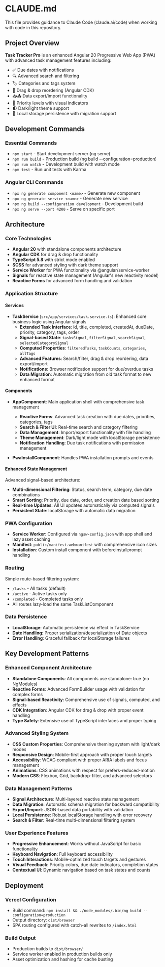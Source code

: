 # CLAUDE.md

This file provides guidance to Claude Code (claude.ai/code) when working with code in this repository.

## Project Overview

**Task Tracker Pro** is an enhanced Angular 20 Progressive Web App (PWA) with advanced task management features including:
- ✅ Due dates with notifications
- 🔍 Advanced search and filtering  
- 🏷️ Categories and tags system
- 📱 Drag & drop reordering (Angular CDK)
- 📥📤 Data export/import functionality
- 🎨 Priority levels with visual indicators
- 🌓 Dark/light theme support
- 💾 Local storage persistence with migration support

## Development Commands

### Essential Commands
- `npm start` - Start development server (ng serve)
- `npm run build` - Production build (ng build --configuration=production)
- `npm run watch` - Development build with watch mode
- `npm test` - Run unit tests with Karma

### Angular CLI Commands
- `npx ng generate component <name>` - Generate new component
- `npx ng generate service <name>` - Generate new service
- `npx ng build --configuration development` - Development build
- `npx ng serve --port 4200` - Serve on specific port

## Architecture

### Core Technologies
- **Angular 20** with standalone components architecture
- **Angular CDK** for drag & drop functionality
- **TypeScript 5.8** with strict mode enabled
- **SCSS** for advanced styling with dark theme support
- **Service Worker** for PWA functionality via @angular/service-worker
- **Signals** for reactive state management (Angular's new reactivity model)
- **Reactive Forms** for advanced form handling and validation

### Application Structure

#### Services
- **TaskService** (`src/app/services/task.service.ts`): Enhanced core business logic using Angular signals
  - **Extended Task Interface**: id, title, completed, createdAt, dueDate, priority, category, tags, order
  - **Signal-based State**: `tasksSignal`, `filterSignal`, `searchSignal`, `selectedCategorySignal`
  - **Computed Properties**: `filteredTasks`, `taskCounts`, `categories`, `allTags`
  - **Advanced Features**: Search/filter, drag & drop reordering, data export/import
  - **Notifications**: Browser notification support for due/overdue tasks
  - **Data Migration**: Automatic migration from old task format to new enhanced format

#### Components
- **AppComponent**: Main application shell with comprehensive task management
  - **Reactive Forms**: Advanced task creation with due dates, priorities, categories, tags
  - **Search & Filter UI**: Real-time search and category filtering
  - **Data Management**: Import/export functionality with file handling
  - **Theme Management**: Dark/light mode with localStorage persistence
  - **Notification Handling**: Due task notifications with permission management

- **PwaInstallComponent**: Handles PWA installation prompts and events

#### Enhanced State Management
Advanced signal-based architecture:
- **Multi-dimensional Filtering**: Status, search term, category, due date combinations
- **Smart Sorting**: Priority, due date, order, and creation date based sorting
- **Real-time Updates**: All UI updates automatically via computed signals
- **Persistent State**: localStorage with automatic data migration

### PWA Configuration
- **Service Worker**: Configured via `ngsw-config.json` with app shell and lazy asset caching
- **Manifest**: `public/manifest.webmanifest` with comprehensive icon sizes
- **Installation**: Custom install component with beforeinstallprompt handling

### Routing
Simple route-based filtering system:
- `/tasks` - All tasks (default)
- `/active` - Active tasks only  
- `/completed` - Completed tasks only
- All routes lazy-load the same TaskListComponent

### Data Persistence
- **LocalStorage**: Automatic persistence via effect in TaskService
- **Date Handling**: Proper serialization/deserialization of Date objects
- **Error Handling**: Graceful fallback for localStorage failures

## Key Development Patterns

### Enhanced Component Architecture
- **Standalone Components**: All components use standalone: true (no NgModules)
- **Reactive Forms**: Advanced FormBuilder usage with validation for complex forms
- **Signal-based Reactivity**: Comprehensive use of signals, computed, and effects
- **CDK Integration**: Angular CDK for drag & drop with proper event handling
- **Type Safety**: Extensive use of TypeScript interfaces and proper typing

### Advanced Styling System
- **CSS Custom Properties**: Comprehensive theming system with light/dark modes
- **Responsive Design**: Mobile-first approach with proper touch targets
- **Accessibility**: WCAG compliant with proper ARIA labels and focus management
- **Animations**: CSS animations with respect for prefers-reduced-motion
- **Modern CSS**: Flexbox, Grid, backdrop-filter, and advanced selectors

### Data Management Patterns
- **Signal Architecture**: Multi-layered reactive state management
- **Data Migration**: Automatic schema migration for backward compatibility
- **Export/Import**: JSON-based data portability with validation
- **Local Persistence**: Robust localStorage handling with error recovery
- **Search & Filter**: Real-time multi-dimensional filtering system

### User Experience Features
- **Progressive Enhancement**: Works without JavaScript for basic functionality
- **Keyboard Navigation**: Full keyboard accessibility
- **Touch Interactions**: Mobile-optimized touch targets and gestures
- **Visual Feedback**: Priority colors, due date indicators, completion states
- **Contextual UI**: Dynamic navigation based on task states and counts

## Deployment

### Vercel Configuration
- Build command: `npm install && ./node_modules/.bin/ng build --configuration=production`
- Output directory: `dist/browser`
- SPA routing configured with catch-all rewrites to `/index.html`

### Build Output
- Production builds to `dist/browser/`
- Service worker enabled in production builds only
- Asset optimization and hashing for cache busting